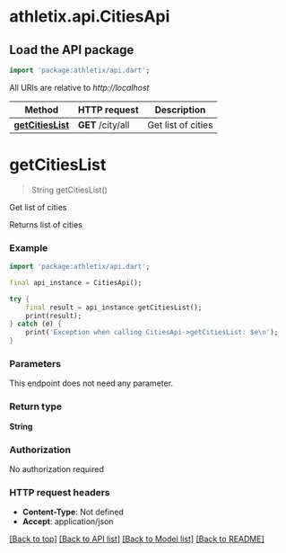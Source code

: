 # athletix.api.CitiesApi

## Load the API package
```dart
import 'package:athletix/api.dart';
```

All URIs are relative to *http://localhost*

Method | HTTP request | Description
------------- | ------------- | -------------
[**getCitiesList**](CitiesApi.md#getcitieslist) | **GET** /city/all | Get list of cities


# **getCitiesList**
> String getCitiesList()

Get list of cities

Returns list of cities

### Example
```dart
import 'package:athletix/api.dart';

final api_instance = CitiesApi();

try {
    final result = api_instance.getCitiesList();
    print(result);
} catch (e) {
    print('Exception when calling CitiesApi->getCitiesList: $e\n');
}
```

### Parameters
This endpoint does not need any parameter.

### Return type

**String**

### Authorization

No authorization required

### HTTP request headers

 - **Content-Type**: Not defined
 - **Accept**: application/json

[[Back to top]](#) [[Back to API list]](../README.md#documentation-for-api-endpoints) [[Back to Model list]](../README.md#documentation-for-models) [[Back to README]](../README.md)

